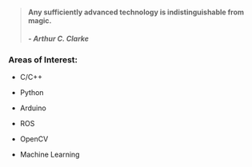 > #### Any sufficiently advanced technology is indistinguishable from magic.
> ##### - Arthur C. Clarke 
 
 






     
### Areas of Interest:

- C/C++

- Python

- Arduino

- ROS

- OpenCV

- Machine Learning

